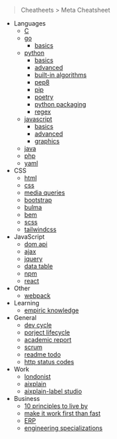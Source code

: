 
> Cheatheets > Meta Cheatsheet

- Languages
  - [C](./cheatsheets/misc/languages/c.md)
  - [go](./misc/languages/go.md)
    - [basics](./misc/languages/go.md)
  - [python](./misc/languages/python.md)
    - [basics](./misc/languages/python-basics.md)
    - [advanced](./misc/languages/python-advanced.md)
    - [built-in algorithms](./misc/languages/python-algorithms.md)
    - [pep8](./misc/languages/pep8.py)
    - [pip](./misc/languages/pip.md)
    - [poetry](./misc/languages/poetry.md)
    - [python packaging](./misc/languages/python-packaging.md)
    - [regex](./misc/languages/python-regex.md)
  - [javascript](./misc/languages/js-basics.md)
    - [basics](./misc/languages/js-basics.md)
    - [advanced](./misc/languages/js-advanced.md)
    - [graphics](./misc/languages/graphics.md)
  - [java](./misc/languages/java.md)
  - [php](./misc/languages/php.md)
  - [yaml](./misc/languages/yaml.md)
- CSS
  - [html](./misc/frontend/html.md)
  - [css](./misc/frontend/css.md)  
  - [media queries](./misc/frontend/media-queries.md)
  - [bootstrap](./misc/frontend/bootstrap.md)
  - [bulma](./misc/frontend/bulma.md)
  - [bem](./misc/frontend/bem.md)
  - [scss](./misc/frontend/scss.md)
  - [tailwindcss](./misc/frontend/tailwindcss.md)
- JavaScript
  - [dom api](./misc/frontend/dom.md)
  - [ajax](./misc/frontend/ajax.md)
  - [jquery](./misc/frontend/jquery.md)
  - [data table](./misc/frontend/data-table.md)
  - [npm](./misc/frontend/npm.md)
  - [react](./misc/frontend/react.md)
- Other
  - [webpack](./misc/frontend/webpack.md)
- Learning
  - [empiric knowledge](./misc/general/empiric.md)
- General
  - [dev cycle](./misc/general/dev-cycle.md)
  - [porject lifecycle](./misc/general/project-lifecycle.md)
  - [academic report](./misc/general/academic-report.md)
  - [scrum](./misc/general/scrum.md)
  - [readme todo](./misc/general/readme-todo.md)
  - [http status codes](./misc/general/http-status-codes.md)
- Work
  - [londonist](./misc/work/londonist.md)
  - [aixplain](./misc/work/aixplain.md)
  - [aixplain-label studio](./misc/work/aixplain-label-studio.md)
- Business
  - [10 principles to live by](./misc/business/engineer-10-principles.md)
  - [make it work first than fast](./misc/business/makeit-work-right-fast.md)
  - [ERP](./misc/business/erp.md)
  - [engineering specializations](./misc/business/engineer-special.md)
